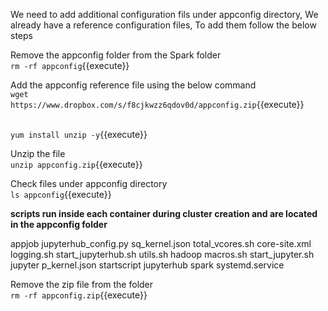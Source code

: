 

We need to add additional configuration fils under appconfig directory, We already have a reference configuration files, To add them follow the below steps<br>

Remove the appconfig folder from the Spark folder<br>
`rm -rf appconfig`{{execute}}

Add the appconfig reference file using the below command<br>
`wget https://www.dropbox.com/s/f8cjkwzz6qdov0d/appconfig.zip`{{execute}}

<br>`yum install unzip -y`{{execute}}

Unzip the file<br>
`unzip appconfig.zip`{{execute}}

Check files under appconfig directory<br>
`ls appconfig`{{execute}}

<strong>scripts run inside each container during cluster creation and are located in the appconfig folder</strong>

appjob         jupyterhub_config.py  sq_kernel.json       total_vcores.sh
core-site.xml  logging.sh            start_jupyterhub.sh  utils.sh
hadoop         macros.sh             start_jupyter.sh
jupyter        p_kernel.json         startscript
jupyterhub     spark                 systemd.service


Remove the zip file from the folder<br>
`rm -rf appconfig.zip`{{execute}}

